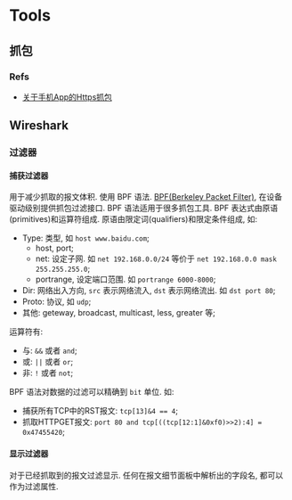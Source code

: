 # Tools

## 抓包
### Refs
* [关于手机App的Https抓包](https://blog.huoding.com/2019/05/31/741)


## Wireshark
### 过滤器
#### 捕获过滤器
用于减少抓取的报文体积. 使用 BPF 语法.
[BPF(Berkeley Packet  Filter)](https://biot.com/capstats/bpf.html), 在设备驱动级别提供抓包过滤接口. BPF 语法适用于很多抓包工具.
BPF 表达式由原语(primitives)和运算符组成.
原语由限定词(qualifiers)和限定条件组成, 如:
* Type: 类型, 如 `host www.baidu.com`;
    * host, port;
    * net: 设定子网. 如 `net 192.168.0.0/24` 等价于 `net 192.168.0.0 mask 255.255.255.0`;
    * portrange, 设定端口范围. 如 `portrange 6000-8000`;
* Dir: 网络出入方向, `src` 表示网络流入, `dst` 表示网络流出. 如 `dst port 80`;
* Proto: 协议, 如 `udp`;
* 其他: geteway, broadcast, multicast, less, greater 等;

运算符有:
* 与: `&&` 或者 `and`;
* 或: `||` 或者 `or`;
* 非: `!` 或者 `not`;

BPF 语法对数据的过滤可以精确到 `bit` 单位. 如:
* 捕获所有TCP中的RST报文: `tcp[13]&4 == 4`;
* 抓取HTTPGET报文: `port 80 and tcp[((tcp[12:1]&0xf0)>>2):4] = 0x47455420`;

#### 显示过滤器
对于已经抓取到的报文过滤显示.
任何在报文细节面板中解析出的字段名, 都可以作为过滤属性.